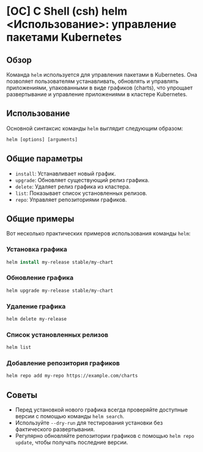 # [ОС] C Shell (csh) helm <Использование>: управление пакетами Kubernetes

## Обзор
Команда `helm` используется для управления пакетами в Kubernetes. Она позволяет пользователям устанавливать, обновлять и управлять приложениями, упакованными в виде графиков (charts), что упрощает развертывание и управление приложениями в кластере Kubernetes.

## Использование
Основной синтаксис команды `helm` выглядит следующим образом:

```csh
helm [options] [arguments]
```

## Общие параметры
- `install`: Устанавливает новый график.
- `upgrade`: Обновляет существующий релиз графика.
- `delete`: Удаляет релиз графика из кластера.
- `list`: Показывает список установленных релизов.
- `repo`: Управляет репозиториями графиков.

## Общие примеры
Вот несколько практических примеров использования команды `helm`:

### Установка графика
```csh
helm install my-release stable/my-chart
```

### Обновление графика
```csh
helm upgrade my-release stable/my-chart
```

### Удаление графика
```csh
helm delete my-release
```

### Список установленных релизов
```csh
helm list
```

### Добавление репозитория графиков
```csh
helm repo add my-repo https://example.com/charts
```

## Советы
- Перед установкой нового графика всегда проверяйте доступные версии с помощью команды `helm search`.
- Используйте `--dry-run` для тестирования установки без фактического развертывания.
- Регулярно обновляйте репозитории графиков с помощью `helm repo update`, чтобы получать последние версии.